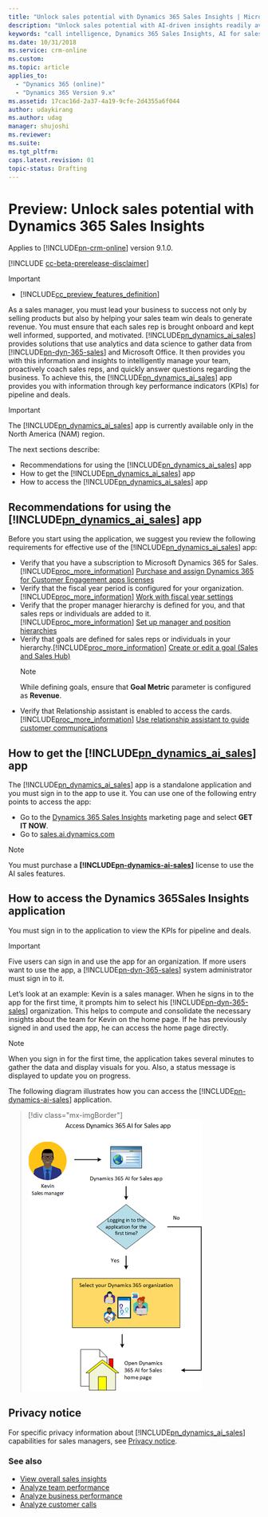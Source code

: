 ```yaml
---
title: "Unlock sales potential with Dynamics 365 Sales Insights | MicrosoftDocs"
description: "Unlock sales potential with AI-driven insights readily available for Dynamics 365 for Sales"
keywords: "call intelligence, Dynamics 365 Sales Insights, AI for sales, Sales AI, Sales Insights"
ms.date: 10/31/2018
ms.service: crm-online
ms.custom: 
ms.topic: article
applies_to:
  - "Dynamics 365 (online)"
  - "Dynamics 365 Version 9.x"
ms.assetid: 17cac16d-2a37-4a19-9cfe-2d4355a6f044
author: udaykirang
ms.author: udag
manager: shujoshi
ms.reviewer: 
ms.suite: 
ms.tgt_pltfrm: 
caps.latest.revision: 01
topic-status: Drafting
---
```


# Preview: Unlock sales potential with Dynamics 365 Sales Insights

Applies to [!INCLUDE[pn-crm-online](../includes/pn-crm-online.md)] version 9.1.0.

[!INCLUDE [cc-beta-prerelease-disclaimer](../includes/cc-beta-prerelease-disclaimer.md)]

> [!IMPORTANT]
> - [!INCLUDE[cc_preview_features_definition](../includes/cc-preview-features-definition.md)]  

As a sales manager, you must lead your business to success not only by selling products but also by helping your sales team win deals to generate revenue. You must ensure that each sales rep is brought onboard and kept well informed, supported, and motivated. [!INCLUDE[pn_dynamics_ai_sales](../includes/pn-dynamics-ai-sales.md)] provides solutions that use analytics and data science to gather data from [!INCLUDE[pn-dyn-365-sales](../includes/pn-dyn-365-sales.md)] and Microsoft Office. It then provides you with this information and insights to intelligently manage your team, proactively coach sales reps, and quickly answer questions regarding the business. To achieve this, the [!INCLUDE[pn_dynamics_ai_sales](../includes/pn-dynamics-ai-sales.md)] app provides you with information through key performance indicators (KPIs) for pipeline and deals. 

> [!IMPORTANT]
> The [!INCLUDE[pn_dynamics_ai_sales](../includes/pn-dynamics-ai-sales.md)] app is currently available only in the North America (NAM) region.

The next sections describe:

- Recommendations for using the [!INCLUDE[pn_dynamics_ai_sales](../includes/pn-dynamics-ai-sales.md)] app
- How to get the [!INCLUDE[pn_dynamics_ai_sales](../includes/pn-dynamics-ai-sales.md)] app
- How to access the [!INCLUDE[pn_dynamics_ai_sales](../includes/pn-dynamics-ai-sales.md)] app

## Recommendations for using the [!INCLUDE[pn_dynamics_ai_sales](../includes/pn-dynamics-ai-sales.md)] app

Before you start using the application, we suggest you review the following requirements for effective use of the [!INCLUDE[pn_dynamics_ai_sales](../includes/pn-dynamics-ai-sales.md)] app:
-	Verify that you have a subscription to Microsoft Dynamics 365 for Sales. [!INCLUDE[proc_more_information](../includes/proc-more-information.md)] [Purchase and assign Dynamics 365 for Customer Engagement apps licenses](/dynamics365/customer-engagement/admin/purchase-assign-online-licenses) 
- Verify that the fiscal year period is configured for your organization. [!INCLUDE[proc_more_information](../includes/proc-more-information.md)] [Work with fiscal year settings](/dynamics365/customer-engagement/admin/work-fiscal-year-settings)
- Verify that the proper manager hierarchy is defined for you, and that sales reps or individuals are added to it. [!INCLUDE[proc_more_information](../includes/proc-more-information.md)] [Set up manager and position hierarchies](/dynamics365/customer-engagement/admin/hierarchy-security#set-up-manager-and-position-hierarchies)
- Verify that goals are defined for sales reps or individuals in your hierarchy.[!INCLUDE[proc_more_information](../includes/proc-more-information.md)] [Create or edit a goal (Sales and Sales Hub)](/dynamics365/customer-engagement/sales-enterprise/create-edit-goal-sales)
    >[!NOTE]
    >While defining goals, ensure that **Goal Metric** parameter is configured as **Revenue**. 
- Verify that Relationship assistant is enabled to access the cards. [!INCLUDE[proc_more_information](../includes/proc-more-information.md)] [Use relationship assistant to guide customer communications](/dynamics365/customer-engagement/sales-enterprise/relationship-assistant)

## How to get the [!INCLUDE[pn_dynamics_ai_sales](../includes/pn-dynamics-ai-sales.md)] app

The [!INCLUDE[pn_dynamics_ai_sales](../includes/pn-dynamics-ai-sales.md)] app is a standalone application and you must sign in to the app to use it. You can use one of the following entry points to access the app:

- Go to the [Dynamics 365 Sales Insights](https://aka.ms/salesai) marketing page and select **GET IT NOW**.
- Go to [sales.ai.dynamics.com](https://sales.ai.dynamics.com/)

> [!NOTE]
> You must purchase a **[!INCLUDE[pn-dynamics-ai-sales](../includes/pn-dynamics-ai-sales.md)]** license to use the AI sales features. 
 
## How to access the Dynamics 365Sales Insights application

You must sign in to the application to view the KPIs for pipeline and deals. 

> [!IMPORTANT]
> Five users can sign in and use the app for an organization. If more users want to use the app, a [!INCLUDE[pn-dyn-365-sales](../includes/pn-dyn-365-sales.md)] system administrator must sign in to it.

Let’s look at an example: Kevin is a sales manager. When he signs in to the app for the first time, it prompts him to select his [!INCLUDE[pn-dyn-365-sales](../includes/pn-dyn-365-sales.md)] organization. This helps to compute and consolidate the necessary insights about the team for Kevin on the home page. If he has previously signed in and used the app, he can access the home page directly. 

> [!NOTE]
> When you sign in for the first time, the application takes several minutes to gather the data and display visuals for you. Also, a status message is displayed to update you on progress.

The following diagram illustrates how you can access the [!INCLUDE[pn-dynamics-ai-sales](../includes/pn-dynamics-ai-sales.md)] application.

> [!div class="mx-imgBorder"]
> ![How to access the Dynamics 365 Sales Insights application](media/d365-ai-app-access.png "How to access the Dynamics 365 Sales Insights application")

## Privacy notice  

For specific privacy information about [!INCLUDE[pn_dynamics_ai_sales](../includes/pn-dynamics-ai-sales.md)] capabilities for sales managers, see [Privacy notice](privacy-notice-manager.md).

### See also

- [View overall sales insights](../sales/d365-ai-overview.md)
- [Analyze team performance](../sales/d365-ai-team-performance.md)
- [Analyze business performance](../sales/d365-ai-business-performance.md)
- [Analyze customer calls](../sales/call-intelligence.md)
